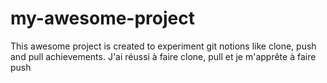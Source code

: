 # my-awesome-project
This awesome project is created to experiment git notions like clone, push and pull
achievements.
J'ai réussi à faire clone, pull et je m'apprête à faire push